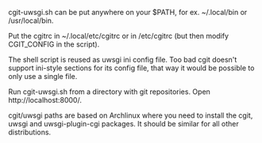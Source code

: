 cgit-uwsgi.sh can be put anywhere on your $PATH, for ex. ~/.local/bin or /usr/local/bin.

Put the cgitrc in ~/.local/etc/cgitrc or in /etc/cgitrc (but then modify CGIT_CONFIG in the script).

The shell script is reused as uwsgi ini config file. Too bad cgit doesn't support ini-style sections for its config
file, that way it would be possible to only use a single file.

Run cgit-uwsgi.sh from a directory with git repositories. Open http://localhost:8000/.

cgit/uwsgi paths are based on Archlinux where you need to install the cgit, uwsgi and uwsgi-plugin-cgi packages. It
should be similar for all other distributions.
